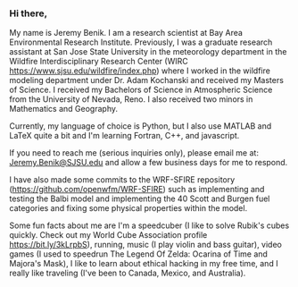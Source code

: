 ### Hi there,

My name is Jeremy Benik. I am a research scientist at Bay Area Environmental Research Institute. Previously, I was a graduate research assistant at San Jose State University in the meteorology department in the Wildfire Interdisciplinary Research Center (WIRC https://www.sjsu.edu/wildfire/index.php) where I worked in the wildfire modeling department under Dr. Adam Kochanski and received my Masters of Science. I received my Bachelors of Science in Atmospheric Science from the University of Nevada, Reno. I also received two minors in Mathematics and Geography. 

Currently, my language of choice is Python, but I also use MATLAB and LaTeX quite a bit and I'm learning Fortran, C++, and javascript. 

If you need to reach me (serious inquiries only), please email me at: Jeremy.Benik@SJSU.edu and allow a few business days for me to respond. 

I have also made some commits to the WRF-SFIRE repository (https://github.com/openwfm/WRF-SFIRE) such as implementing and testing the Balbi model and implementing the 40 Scott and Burgen fuel categories and fixing some physical properties within the model. 

Some fun facts about me are I'm a speedcuber (I like to solve Rubik's cubes quickly. Check out my World Cube Association profile https://bit.ly/3kLrpbS), running, music (I play violin and bass guitar), video games (I used to speedrun The Legend Of Zelda: Ocarina of Time and Majora's Mask), I like to learn about ethical hacking in my free time, and I really like traveling (I've been to Canada, Mexico, and Australia). 

<!--
**Jeremy-Benik/Jeremy-Benik** is a ✨ _special_ ✨ repository because its `README.md` (this file) appears on your GitHub profile.

Here are some ideas to get you started:

- 🔭 I’m currently working on ...
- 🌱 I’m currently learning ...
- 👯 I’m looking to collaborate on ...
- 🤔 I’m looking for help with ...
- 💬 Ask me about ...
- 📫 How to reach me: ...
- 😄 Pronouns: ...
- ⚡ Fun fact: ...
-->
